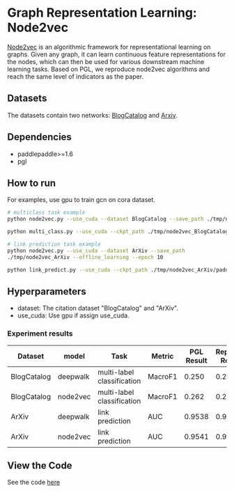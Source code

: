 # Graph Representation Learning: Node2vec


[Node2vec](https://cs.stanford.edu/~jure/pubs/node2vec-kdd16.pdf) is an algorithmic framework for representational learning on graphs. Given any graph, it can learn continuous feature representations for the nodes, which can then be used for various downstream machine learning tasks. Based on PGL, we reproduce node2vec algorithms and reach the same level of indicators as the paper.
## Datasets
The datasets contain two networks: [BlogCatalog](http://socialcomputing.asu.edu/datasets/BlogCatalog3) and [Arxiv](http://snap.stanford.edu/data/ca-AstroPh.html).
## Dependencies
- paddlepaddle>=1.6
- pgl

## How to run

For examples, use gpu to train gcn on cora dataset.
```sh
# multiclass task example
python node2vec.py --use_cuda --dataset BlogCatalog --save_path ./tmp/node2vec_BlogCatalog/ --offline_learning --epoch 400

python multi_class.py --use_cuda --ckpt_path ./tmp/node2vec_BlogCatalog/paddle_model --epoch 1000

# link prediction task example
python node2vec.py --use_cuda --dataset ArXiv --save_path
./tmp/node2vec_ArXiv --offline_learning --epoch 10

python link_predict.py --use_cuda --ckpt_path ./tmp/node2vec_ArXiv/paddle_model --epoch 400
```
## Hyperparameters
- dataset: The citation dataset "BlogCatalog" and "ArXiv".
- use_cuda: Use gpu if assign use_cuda.

### Experiment results
Dataset|model|Task|Metric|PGL Result|Reported Result
--|--|--|--|--|--
BlogCatalog|deepwalk|multi-label classification|MacroF1|0.250|0.211
BlogCatalog|node2vec|multi-label classification|MacroF1|0.262|0.258
ArXiv|deepwalk|link prediction|AUC|0.9538|0.9340
ArXiv|node2vec|link prediction|AUC|0.9541|0.9366


## View the Code

See the code [here](node2vec_examples_code.html)
